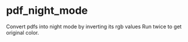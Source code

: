 # pdf_night_mode
Convert pdfs into night mode by inverting its rgb values
Run twice to get original color.
